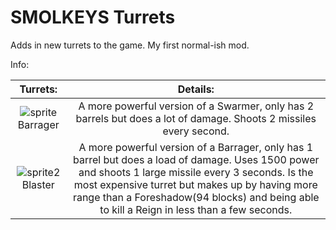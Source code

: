 # SMOLKEYS Turrets

Adds in new turrets to the game.
My first normal-ish mod.



Info:

|Turrets:|Details:|
|:------:|:------:|
![sprite](https://github.com/SMOLKEYS/turrets-mod/blob/master/sprites/blocks/turrets/barrager.png)Barrager|A more powerful version of a Swarmer, only has 2 barrels but does a lot of damage. Shoots 2 missiles every second.
![sprite2](https://github.com/SMOLKEYS/turrets-mod/blob/master/sprites/blocks/turrets/blaster.png)Blaster|A more powerful version of a Barrager, only has 1 barrel but does a load of damage. Uses 1500 power and shoots 1 large missile every 3 seconds. Is the most expensive turret but makes up by having more range than a Foreshadow(94 blocks) and being able to kill a Reign in less than a few seconds.

